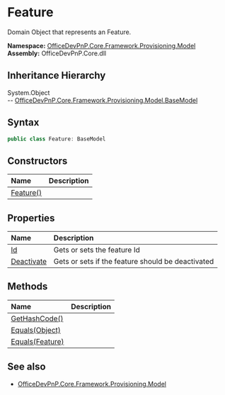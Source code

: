 # Feature
Domain Object that represents an Feature.  

**Namespace:** [OfficeDevPnP.Core.Framework.Provisioning.Model](OfficeDevPnP.Core.Framework.Provisioning.Model.md)  
**Assembly:** OfficeDevPnP.Core.dll  
## Inheritance Hierarchy
System.Object  
-- [OfficeDevPnP.Core.Framework.Provisioning.Model.BaseModel](OfficeDevPnP.Core.Framework.Provisioning.Model.BaseModel.md)
## Syntax
```C#
public class Feature: BaseModel
```
## Constructors
|**Name**|**Description**|
|:-----|:-----|
| [Feature()](OfficeDevPnP.Core.Framework.Provisioning.Model.Feature.ctor1.md) | 
## Properties
|**Name**|**Description**|
|:-----|:-----|
| [Id](OfficeDevPnP.Core.Framework.Provisioning.Model.Feature.Id.md) | Gets or sets the feature Id
| [Deactivate](OfficeDevPnP.Core.Framework.Provisioning.Model.Feature.Deactivate.md) | Gets or sets if the feature should be deactivated
## Methods
|**Name**|**Description**|
|:-----|:-----|
| [GetHashCode()](OfficeDevPnP.Core.Framework.Provisioning.Model.Feature.1C6872BD.md) | 
| [Equals(Object)](OfficeDevPnP.Core.Framework.Provisioning.Model.Feature.3520DDBB.md) | 
| [Equals(Feature)](OfficeDevPnP.Core.Framework.Provisioning.Model.Feature.662EF537.md) | 
## See also
- [OfficeDevPnP.Core.Framework.Provisioning.Model](OfficeDevPnP.Core.Framework.Provisioning.Model.md)
